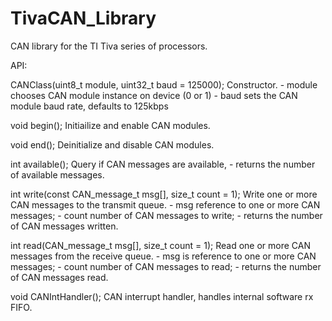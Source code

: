 # TivaCAN_Library
CAN library for the TI Tiva series of processors.   

API:

  CANClass(uint8_t module, uint32_t baud = 125000);
    Constructor. 
    - module chooses CAN module instance on device (0 or 1)
    - baud sets the CAN module baud rate, defaults to 125kbps

  void begin();
    Initiailize and enable CAN modules.

  void end();
    Deinitialize and disable CAN modules.

  int available();
     Query if CAN messages are available, 
     - returns the number of available messages.  

  int write(const CAN_message_t msg[], size_t count = 1);
     Write one or more CAN messages to the transmit queue.
     - msg reference to one or more CAN messages; 
     - count number of CAN messages to write; 
     - returns the number of CAN messages written.  

  int read(CAN_message_t msg[], size_t count = 1);
    Read one or more CAN messages from the receive queue.
    - msg is reference to one or more CAN messages; 
    - count number of CAN messages to read; 
    - returns the number of CAN messages read. 

  void CANIntHandler();
    CAN interrupt handler, handles internal software rx FIFO.  

